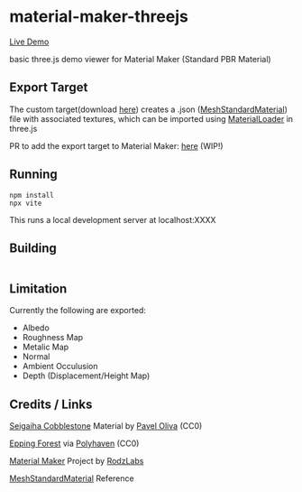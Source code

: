 # material-maker-threejs

[Live Demo]()

basic three.js demo viewer for Material Maker (Standard PBR Material)

## Export Target
The custom target(download [here]()) creates a .json ([MeshStandardMaterial](https://threejs.org/docs/#api/en/materials/MeshStandardMaterial)) file with associated textures, which can be imported using [MaterialLoader](https://threejs.org/docs/#api/en/loaders/MaterialLoader) in three.js

PR to add the export target to Material Maker: [here]() (WIP!)

## Running

```text
npm install
npx vite
```
This runs a local development server at localhost:XXXX

## Building

```text
```

## Limitation
Currently the following are exported:
- Albedo
- Roughness Map
- Metalic Map
- Normal
- Ambient Occulusion
- Depth (Displacement/Height Map)

## Credits / Links
[Seigaiha Cobblestone]() Material by [Pavel Oliva](pavel_Oliva) (CC0)

[Epping Forest](https://polyhaven.com/a/epping_forest_01) via [Polyhaven](https://dev.polyhaven.com/) (CC0)

[Material Maker](https://github.com/RodZill4/material-maker/) Project by [RodzLabs](https://github.com/RodZill4)

[MeshStandardMaterial](https://threejs.org/docs/#api/en/materials/MeshStandardMaterial) Reference